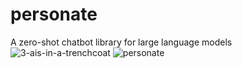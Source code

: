 # personate
A zero-shot chatbot library for large language models
![3-ais-in-a-trenchcoat](https://user-images.githubusercontent.com/48640397/154763987-ed6a8123-95a2-4e61-9f2a-9d88d97e840f.png)
![personate](https://user-images.githubusercontent.com/48640397/154764793-154a3c99-6439-43b6-9d7e-09b8b2baf8aa.png)
